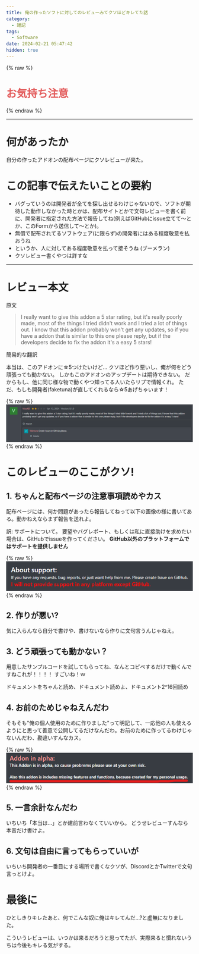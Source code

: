 ```yaml
---
title: 俺の作ったソフトに対してのレビューみてクソほどキレてた話
category:
  - 雑記
tags:
  - Software
date: 2024-02-21 05:47:42
hidden: true
---
```


{% raw %}
<h1 style="color: #e35c5c">お気持ち注意</h1>
{% endraw %}

---

# 何があったか

自分の作ったアドオンの配布ページにクソレビューが来た。


# この記事で伝えたいことの要約

* バグっていうのは開発者が全てを探し出せるわけじゃないので、ソフトが期待した動作しなかった時とかは、配布サイトとかで文句レビューを書く前に、開発者に指定された方法で報告してね(例えばGitHubにissue立てて～とか、このFormから送信して～とか)。
* 無償で配布されてるソフトウェア(に限らず)の開発者にはある程度敬意を払おうね
* というか、人に対してある程度敬意を払って接そうね (ブーメラン)
* クソレビュー書くやつは許すな

---

# レビュー本文

原文

> I really want to give this addon a 5 star rating, but it's really poorly made, most of the things I tried didn't work and I tried a lot of things out. I know that this addon probably won't get any updates, so if you have a addon that is similar to this one please reply, but if the developers decide to fix the addon it's a easy 5 stars!

簡易的な翻訳

本当は、このアドオンに☆5つけたいけど…
クソほど作り悪いし、俺が何をどう頑張っても動かない。 しかもこのアドオンのアップデートは期待できない。
だからもし、他に同じ様な物で動くやつ知ってる人いたらリプで情報くれ。
ただ、もしも開発者(faketuna)が直してくれるなら☆5あげちゃいます！

{% raw %}
<img style=" display: inline-block" src="/images/posts/2024/02/kuso-review.png">
{% endraw %}

# このレビューのここがクソ!

## 1. ちゃんと配布ページの注意事項読めやカス
配布ページには、何か問題があったら報告してねって以下の画像の様に書いてある。動かねえならまず報告を送れよ。

訳: サポートについて。 要望やバグレポート、もしくは私に直接助けを求めたい場合は、GitHubでissueを作ってください。 **GitHub以外のプラットフォームではサポートを提供しません**

{% raw %}
<img style=" display: inline-block" src="/images/posts/2024/02/important-na-info.png">
{% endraw %}

## 2. 作りが悪い?

気に入らんなら自分で書けや、書けないなら作りに文句言うんじゃねえ。


## 3. どう頑張っても動かない？

用意したサンプルコードを試してもらってね、なんとコピペするだけで動くんですねこれが！！！！ すごいね！ｗ

ドキュメントをちゃんと読め、ドキュメント読めよ、ドキュメント2^16回読め

## 4. お前のためじゃねえんだわ

そもそも"俺の個人使用のために作りました"って明記して、一応他の人も使えるようにと思って善意で公開してるだけなんだわ。お前のために作ってるわけじゃないんだわ、勘違いすんなカス。

{% raw %}
<img style=" display: inline-block" src="/images/posts/2024/02/kuso-disclaimer.png">
{% endraw %}

## 5. 一言余計なんだわ

いちいち「本当は...」とか建前言わなくていいから。 どうせレビューすんなら本音だけ書けよ。

## 6. 文句は自由に言ってもらっていいが

いちいち開発者の一番目にする場所で書くなクソが、DiscordとかTwitterで文句言っとけよ。

# 最後に

ひとしきりキレたあと、何でこんな奴に俺はキレてんだ...?と虚無になりました。

こういうレビューは、いつかは来るだろうと思ってたが、実際来ると慣れないうちは今後もキレる気がする。